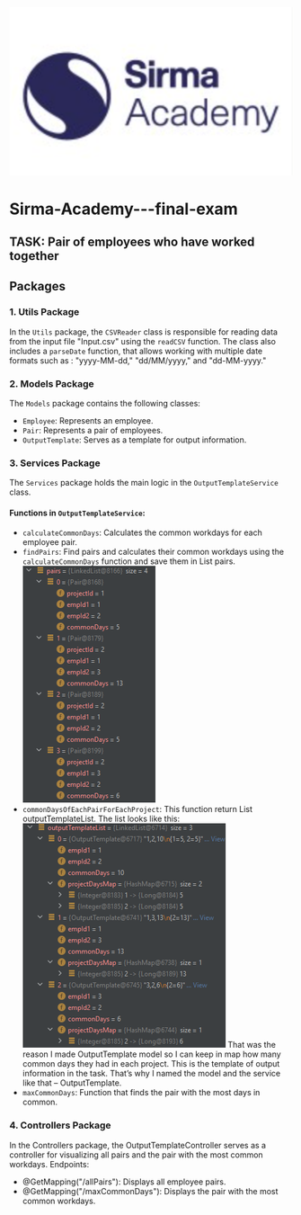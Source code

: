 ![Academy's Logo](https://github.com/vkisyov25/Sirma-Academy---final-exam/blob/main/academyLogo.png)
# Sirma-Academy---final-exam
## TASK: Pair of employees who have worked together

## Packages
### 1. Utils Package
In the `Utils` package, the `CSVReader` class is responsible for reading data from the input file "Input.csv" using the `readCSV` function. The class also includes a `parseDate` function, that allows working with multiple date formats such as :  "yyyy-MM-dd," "dd/MM/yyyy," and "dd-MM-yyyy."

### 2. Models Package
The `Models` package contains the following classes:
- `Employee`: Represents an employee.
- `Pair`: Represents a pair of employees.
- `OutputTemplate`: Serves as a template for output information.

### 3. Services Package
The `Services` package holds the main logic in the `OutputTemplateService` class.
#### Functions in `OutputTemplateService`:
- `calculateCommonDays`: Calculates the common workdays for each employee pair.
- `findPairs`: Find pairs and calculates their common workdays using the `calculateCommonDays` function and save them in List<Pair> pairs.
![Изображение на листа](https://github.com/vkisyov25/Sirma-Academy---final-exam/blob/main/logo1.png)
- `commonDaysOfEachPairForEachProject`: This function return List<OutputTemplate> outputTemplateList.
The list looks like this:
![Изображение на листа](https://github.com/vkisyov25/Sirma-Academy---final-exam/blob/main/logo2.png)
That was the reason I made OutputTemplate model so I can keep in map how many common days they had in each project. This is the template of output information in the task. That’s why I named the model and the service like that – OutputTemplate.
- `maxCommonDays`: Function that finds the pair with the most days in common.

### 4. Controllers Package
In the Controllers package, the OutputTemplateController serves as a controller for visualizing all pairs and the pair with the most common workdays.
Endpoints:
- @GetMapping("/allPairs"): Displays all employee pairs.
- @GetMapping("/maxCommonDays"): Displays the pair with the most common workdays.
